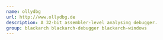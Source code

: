 ```yaml
---
name: ollydbg
url: http://www.ollydbg.de
description: A 32-bit assembler-level analysing debugger.
group: blackarch blackarch-debugger blackarch-windows
---
```

